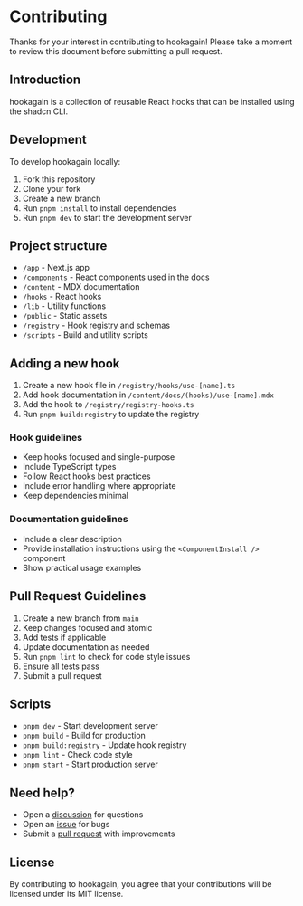 # Contributing

Thanks for your interest in contributing to hookagain! Please take a moment to review this document before submitting a pull request.

## Introduction

hookagain is a collection of reusable React hooks that can be installed using the shadcn CLI.

## Development

To develop hookagain locally:

1. Fork this repository
2. Clone your fork
3. Create a new branch
4. Run `pnpm install` to install dependencies
5. Run `pnpm dev` to start the development server

## Project structure

- `/app` - Next.js app
- `/components` - React components used in the docs
- `/content` - MDX documentation
- `/hooks` - React hooks
- `/lib` - Utility functions
- `/public` - Static assets
- `/registry` - Hook registry and schemas
- `/scripts` - Build and utility scripts

## Adding a new hook

1. Create a new hook file in `/registry/hooks/use-[name].ts`
2. Add hook documentation in `/content/docs/(hooks)/use-[name].mdx`
3. Add the hook to `/registry/registry-hooks.ts`
4. Run `pnpm build:registry` to update the registry

### Hook guidelines

- Keep hooks focused and single-purpose
- Include TypeScript types
- Follow React hooks best practices
- Include error handling where appropriate
- Keep dependencies minimal

### Documentation guidelines

- Include a clear description
- Provide installation instructions using the `<ComponentInstall />` component
- Show practical usage examples

## Pull Request Guidelines

1. Create a new branch from `main`
2. Keep changes focused and atomic
3. Add tests if applicable
4. Update documentation as needed
5. Run `pnpm lint` to check for code style issues
6. Ensure all tests pass
7. Submit a pull request

## Scripts

- `pnpm dev` - Start development server
- `pnpm build` - Build for production
- `pnpm build:registry` - Update hook registry
- `pnpm lint` - Check code style
- `pnpm start` - Start production server

## Need help?

- Open a [discussion](https://github.com/ilyichv/hookagain/discussions) for questions
- Open an [issue](https://github.com/ilyichv/hookagain/issues) for bugs
- Submit a [pull request](https://github.com/ilyichv/hookagain/pulls) with improvements

## License

By contributing to hookagain, you agree that your contributions will be licensed under its MIT license.
